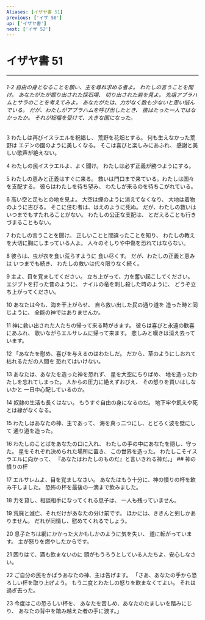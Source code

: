```yaml
---
Aliases: [イザヤ書 51]
previous: ['イザ 50']
up: ['イザヤ書']
next: ['イザ 52']
---
```

# イザヤ書 51

***
###### 1-2 自由の身となることを願い、主を尋ね求める者よ。 わたしの言うことを聞け。 あなたがたが掘り出された採石場、 切り出された岩を見よ。 先祖アブラハムとサラのことを考えてみよ。 あなたがたは、力がなく数も少ないと思い悩んでいる。 だが、わたしがアブラハムを呼び出したとき、 彼はたった一人ではなかったか。 それが祝福を受けて、大きな国になった。 



3 
わたしは再びイスラエルを祝福し、 荒野を花畑とする。 何も生えなかった荒野は エデンの園のように美しくなる。 そこは喜びと楽しみにあふれ、 感謝と美しい歌声が絶えない。 



4 
わたしの民イスラエルよ、よく聞け。 わたしは必ず正義が勝つようにする。 



5 
わたしの恵みと正義はすぐに来る。 救いは門口まで来ている。わたしは国々を支配する。 彼らはわたしを待ち望み、 わたしが来るのを待ちこがれている。 



6 
高い空と足もとの地を見よ。 大空は煙のように消えてなくなり、 大地は着物のように古びる。 そこに住む者は、はえのように死ぬ。 だが、わたしの救いはいつまでもすたれることがない。 わたしの公正な支配は、 とだえることも行きづまることもない。 



7 
わたしの言うことを聞け。 正しいことと間違ったことを知り、 わたしの教えを大切に胸にしまっている人よ。 人々のそしりや中傷を恐れてはならない。 



8 
彼らは、虫が衣を食い荒らすように 食い尽くす。 だが、わたしの正義と恵みは いつまでも続き、 わたしの救いは代々限りなく続く。 



9 
主よ、目を覚ましてください。 立ち上がって、力を奮い起こしてください。 エジプトを打った昔のように、 ナイルの竜を刺し殺した時のように、 どうぞ立ち上がってください。 



10 
あなたは今も、海を干上がらせ、 自ら救い出した民の通り道を 造った時と同じように、 全能の神ではありませんか。 



11 
神に救い出された人たちの帰って来る時がきます。 彼らは喜びと永遠の歓喜にあふれ、 歌いながらエルサレムに帰って来ます。 悲しみと嘆きは消え去っています。 



12 
「あなたを慰め、喜びを与えるのはわたしだ。 だから、草のようにしおれて枯れるただの人間を 恐れてはいけない。 



13 
あなたは、あなたを造った神を恐れず、 星を大空にちりばめ、 地を造ったわたしを忘れてしまった。 人からの圧力に絶えずおびえ、 その怒りを買いはしないかと 一日中心配しているのか。 



14 
奴隷の生活も長くはない。 もうすぐ自由の身になるのだ。 地下牢や飢えや死とは縁がなくなる。 



15 
わたしはあなたの神、主であって、 海を真っ二つにし、とどろく波を壁にして 通り道を造った。 



16 
わたしのことばをあなたの口に入れ、 わたしの手の中にあなたを隠し、守った。 星をそれぞれ決められた場所に置き、 この世界を造った。 わたしこそイスラエルに向かって、 『あなたはわたしのものだ』と言いきれる神だ。」 ## 神の憤りの杯 



17 
エルサレムよ、目を覚ましなさい。 あなたはもう十分に、神の憤りの杯を飲み干しました。 恐怖の杯を最後の一滴まで飲みました。 



18 
力を貸し、相談相手になってくれる息子は、 一人も残っていません。 



19 
荒廃と滅亡、それだけがあなたの分け前です。 ほかには、ききんと剣しかありません。 だれが同情し、慰めてくれるでしょう。 



20 
息子たちは網にかかった大かもしかのように気を失い、 道に転がっています。 主が怒りを燃やしたからです。 



21 
困りはて、酒も飲まないのに 頭がもうろうとしている人たちよ、安心しなさい。 



22 
ご自分の民をかばうあなたの神、主は告げます。 「さあ、あなたの手から恐ろしい杯を取り上げよう。 もう二度とわたしの怒りを飲まなくてよい。 それは過ぎ去った。 



23 
今度はこの恐ろしい杯を、 あなたを苦しめ、あなたのたましいを踏みにじり、 あなたの背中を踏み越えた者の手に渡す。」

